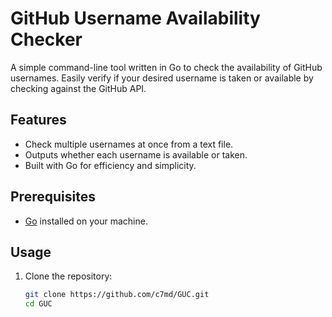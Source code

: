 # GitHub Username Availability Checker

A simple command-line tool written in Go to check the availability of GitHub usernames. Easily verify if your desired username is taken or available by checking against the GitHub API.

## Features

- Check multiple usernames at once from a text file.
- Outputs whether each username is available or taken.
- Built with Go for efficiency and simplicity.

## Prerequisites

- [Go](https://golang.org/dl/) installed on your machine.

## Usage

1. Clone the repository:

   ```bash
   git clone https://github.com/c7md/GUC.git
   cd GUC


